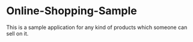 # Online-Shopping-Sample
This is a sample application for any kind of products which someone can sell on it.
